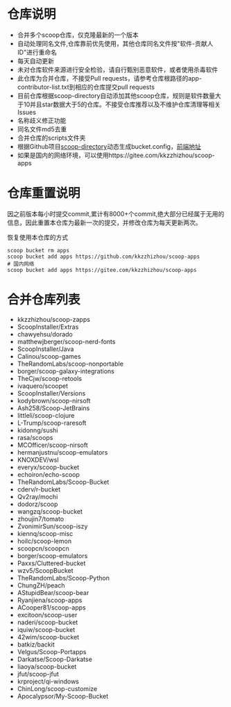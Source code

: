 # 仓库说明

- 合并多个scoop仓库，仅克隆最新的一个版本
- 自动处理同名文件,仓库靠前优先使用，其他仓库同名文件按"软件-贡献人ID"进行重命名
- 每天自动更新
- 未对仓库软件来源进行安全检验，请自行甄别恶意软件，或者使用杀毒软件
- 此仓库为合并仓库，不接受Pull requests，请参考仓库根路径的app-contributor-list.txt到相应的仓库提交pull requests
- 目前仓库根据scoop-directory自动添加其他scoop仓库，规则是软件数量大于10并且star数据大于5的仓库。不接受仓库推荐以及不维护仓库清理等相关Issues
- 名称歧义修正功能
- 同名文件md5去重
- 合并仓库的scripts文件夹
- 根据Github项目[scoop-directory](https://github.com/rasa/scoop-directory)动态生成bucket.config，[前端地址](https://rasa.github.io/scoop-directory/)
- 如果是国内的网络环境，可以使用https://gitee.com/kkzzhizhou/scoop-apps

# 仓库重置说明

因之前版本每小时提交commit,累计有8000+个commit,绝大部分已经属于无用的信息，因此重置本仓库为最新一次的提交，并修改仓库为每天更新两次。

恢复使用本仓库的方式

```
scoop bucket rm apps
scoop bucket add apps https://github.com/kkzzhizhou/scoop-apps
# 国内网络
scoop bucket add apps https://gitee.com/kkzzhizhou/scoop-apps
```

# 合并仓库列表

- kkzzhizhou/scoop-zapps
- ScoopInstaller/Extras
- chawyehsu/dorado
- matthewjberger/scoop-nerd-fonts
- ScoopInstaller/Java
- Calinou/scoop-games
- TheRandomLabs/scoop-nonportable
- borger/scoop-galaxy-integrations
- TheCjw/scoop-retools
- ivaquero/scoopet
- ScoopInstaller/Versions
- kodybrown/scoop-nirsoft
- Ash258/Scoop-JetBrains
- littleli/scoop-clojure
- L-Trump/scoop-raresoft
- kidonng/sushi
- rasa/scoops
- MCOfficer/scoop-nirsoft
- hermanjustnu/scoop-emulators
- KNOXDEV/wsl
- everyx/scoop-bucket
- echoiron/echo-scoop
- TheRandomLabs/Scoop-Bucket
- cderv/r-bucket
- Qv2ray/mochi
- dodorz/scoop
- wangzq/scoop-bucket
- zhoujin7/tomato
- ZvonimirSun/scoop-iszy
- kiennq/scoop-misc
- hoilc/scoop-lemon
- scoopcn/scoopcn
- borger/scoop-emulators
- Paxxs/Cluttered-bucket
- wzv5/ScoopBucket
- TheRandomLabs/Scoop-Python
- ChungZH/peach
- AStupidBear/scoop-bear
- Ryanjiena/scoop-apps
- ACooper81/scoop-apps
- excitoon/scoop-user
- naderi/scoop-bucket
- iquiw/scoop-bucket
- 42wim/scoop-bucket
- batkiz/backit
- Velgus/Scoop-Portapps
- Darkatse/Scoop-Darkatse
- liaoya/scoop-bucket
- jfut/scoop-jfut
- krproject/qi-windows
- ChinLong/scoop-customize
- Apocalypsor/My-Scoop-Bucket
